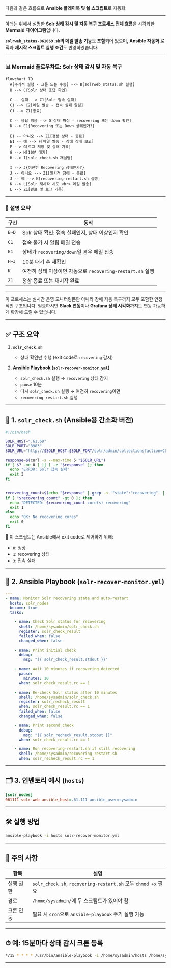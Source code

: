 다음과 같은 흐름으로 **Ansible 플레이북 및 쉘 스크립트**로 자동화:

---

아래는 위에서 설명한 **Solr 상태 감시 및 자동 복구 프로세스 전체 흐름**을 시각화한 **Mermaid 다이어그램**입니다.

**`solrweb_status-061069.sh`의 메일 발송 기능도 포함**되어 있으며,
**Ansible 자동화 로직**과 **재시작 스크립트 실행 조건**도 반영하였습니다.

---

### 📊 Mermaid 플로우차트: Solr 상태 감시 및 자동 복구

```mermaid
flowchart TD
  A[주기적 실행 - 크론 또는 수동] --> B[solrweb_status.sh 실행]
  B --> C{Solr 상태 응답 확인}

  C -- 실패 --> C1[Solr 접속 실패]
  C1 --> C2[메일 발송 - 접속 실패 알림]
  C1 --> Z1[종료]

  C -- 응답 있음 --> D[상태 파싱 - recovering 또는 down 확인]
  D --> E1{Recovering 또는 Down 상태인가?}

  E1 -- 아니오 --> Z1[정상 상태 - 종료]
  E1 -- 예 --> F[메일 발송 - 장애 상태 보고]
  F --> G[로그 저장 및 상태 기록]
  G --> H[10분 대기]
  H --> I[solr_check.sh 재실행]

  I --> J{여전히 Recovering 상태인가?}
  J -- 아니오 --> Z1[일시적 장애 - 종료]
  J -- 예 --> K[recovering-restart.sh 실행]
  K --> L[Solr 재시작 시도 <br> 메일 발송]
  L --> Z1[완료 및 로그 기록]
```

---

### 📌 설명 요약

| 구간    | 동작                                          |
| ----- | ------------------------------------------- |
| `B~D` | Solr 상태 확인: 접속 실패인지, 상태 이상인지 확인             |
| `C1`  | 접속 불가 시 알림 메일 전송                            |
| `E1`  | 상태가 `recovering/down`일 경우 메일 전송             |
| `H~J` | 10분 대기 후 재확인                                |
| `K`   | 여전히 상태 이상이면 자동으로 `recovering-restart.sh` 실행 |
| `Z1`  | 정상 종료 또는 재시작 완료                             |

---

이 프로세스는 실시간 운영 모니터링뿐만 아니라 장애 자동 복구까지 모두 포함한 안정적인 구조입니다.
필요하시면 **Slack 연동**이나 **Grafana 상태 시각화**까지도 연동 가능하게 확장해 드릴 수 있습니다.


---

## ✅ 구조 요약

1. **`solr_check.sh`**

   * 상태 확인만 수행 (exit code로 `recovering` 감지)
2. **Ansible Playbook (`solr-recover-monitor.yml`)**

   * `solr_check.sh` 실행 → `recovering` 상태 감지
   * `pause` 10분
   * 다시 `solr_check.sh` 실행 → 여전히 `recovering`이면
   * `recovering-restart.sh` 실행

---

## 🧾 1. `solr_check.sh` (Ansible용 간소화 버전)

```bash
#!/bin/bash

SOLR_HOST=".61.69"
SOLR_PORT="8983"
SOLR_URL="http://$SOLR_HOST:$SOLR_PORT/solr/admin/collections?action=CLUSTERSTATUS"

response=$(curl -s --max-time 5 "$SOLR_URL")
if [ $? -ne 0 ] || [ -z "$response" ]; then
  echo "ERROR: Solr 접속 실패"
  exit 3
fi

  
recovering_count=$(echo "$response" | grep -o '"state":"recovering"' | wc -l)
if [ "$recovering_count" -gt 0 ]; then
  echo "DETECTED: $recovering_count core(s) recovering"
  exit 1
else
  echo "OK: No recovering cores"
  exit 0
fi
```

📌 이 스크립트는 Ansible에서 exit code로 제어하기 위해:

* `0`: 정상
* `1`: recovering 상태
* `3`: 접속 실패

---

## 🧾 2. Ansible Playbook (`solr-recover-monitor.yml`)

```yaml
---
- name: Monitor Solr recovering state and auto-restart
  hosts: solr_nodes
  become: true
  tasks:

    - name: Check Solr status for recovering
      shell: /home/sysadmin/solr_check.sh
      register: solr_check_result
      failed_when: false
      changed_when: false

    - name: Print initial check
      debug:
        msg: "{{ solr_check_result.stdout }}"

    - name: Wait 10 minutes if recovering detected
      pause:
        minutes: 10
      when: solr_check_result.rc == 1

    - name: Re-check Solr status after 10 minutes
      shell: /home/sysadmin/solr_check.sh
      register: solr_recheck_result
      when: solr_check_result.rc == 1
      failed_when: false
      changed_when: false

    - name: Print second check
      debug:
        msg: "{{ solr_recheck_result.stdout }}"
      when: solr_check_result.rc == 1

    - name: Run recovering-restart.sh if still recovering
      shell: /home/sysadmin/recovering-restart.sh
      when: solr_recheck_result.rc == 1
```

---

## 🗂️ 3. 인벤토리 예시 (`hosts`)

```ini
[solr_nodes]
061111-solr-web ansible_host=.61.111 ansible_user=sysadmin
```

---

## 🛠 실행 방법

```bash
ansible-playbook -i hosts solr-recover-monitor.yml
```

---

## 📌 주의 사항

| 항목    | 설명                                                        |
| ----- | --------------------------------------------------------- |
| 실행 권한 | `solr_check.sh`, `recovering-restart.sh` 모두 `chmod +x` 필요 |
| 경로    | `/home/sysadmin/`에 두 스크립트가 있어야 함                          |
| 크론 연동 | 필요 시 `cron`으로 `ansible-playbook` 주기 실행 가능                 |

---

## ⏱ 예: 15분마다 상태 감시 크론 등록

```bash
*/15 * * * * /usr/bin/ansible-playbook -i /home/sysadmin/hosts /home/sysadmin/solr-recover-monitor.yml >> /home/sysadmin/solr-monitor.log 2>&1
```

---
